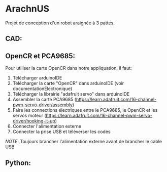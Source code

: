 # ArachnUS
Projet de conception d'un robot araignée à 3 pattes.


## CAD:


## OpenCR et PCA9685:
Pour utiliser la carte OpenCR dans notre appliquation, il faut:
1. Télécharger arduinoIDE
2. Télécharger la carte "OpenCR" dans arduinoIDE (voir documentationElectronique)
3. Télécharger la librairie "adafruit servo" dans arduinoIDE
4. Assembler la carte PCA9685 (https://learn.adafruit.com/16-channel-pwm-servo-driver/assembly)
5. Faire les connections électriques entre le PCA9685, le OpenCR et les servos moteur (https://learn.adafruit.com/16-channel-pwm-servo-driver/hooking-it-up)
6. Connecter l'alimentation externe
7. Connecter la prise USB et téléverser les codes

*NOTE*: Toujours brancher l'alimentation externe avant de brancher le cable USB

## Python:



